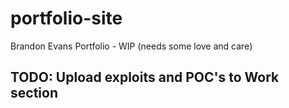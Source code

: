 # portfolio-site
Brandon Evans Portfolio - WIP (needs some love and care)

## TODO: Upload exploits and POC's to Work section
